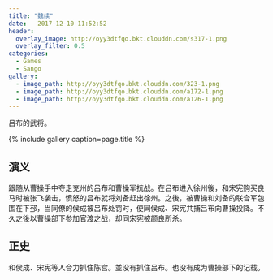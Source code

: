 ```yaml
---
title: "魏续"
date:   2017-12-10 11:52:52
header:
  overlay_image: http://oyy3dtfqo.bkt.clouddn.com/s317-1.png
  overlay_filter: 0.5
categories:
  - Games
  - Sango
gallery:
  - image_path: http://oyy3dtfqo.bkt.clouddn.com/323-1.png
  - image_path: http://oyy3dtfqo.bkt.clouddn.com/a172-1.png
  - image_path: http://oyy3dtfqo.bkt.clouddn.com/a126-1.png
---
```


吕布的武将。

{% include gallery caption=page.title %}

## 演义

跟随从曹操手中夺走兖州的吕布和曹操军抗战。在吕布进入徐州後，和宋宪购买良马时被张飞袭击，愤怒的吕布就将刘备赶出徐州。之後，被曹操和刘备的联合军包围在下邳，当同僚的侯成被吕布处罚时，便同侯成、宋宪共捕吕布向曹操投降。不久之後以曹操部下参加官渡之战，却同宋宪被颜良所杀。

## 正史

和侯成、宋宪等人合力抓住陈宫。並没有抓住吕布。也没有成为曹操部下的记载。